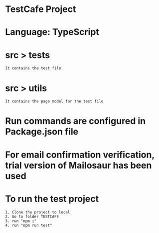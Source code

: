 # TestCafe Project
# Language: TypeScript
# src > tests
    It contains the test file
# src > utils
    It contains the page model for the test file
# Run commands are configured in Package.json file

# For email confirmation verification, trial version of Mailosaur has been used

# To run the test project
    1. Clone the project to local
    2. Go to folder TESTCAFE
    3. run "npm i"
    4. run "npm run test"